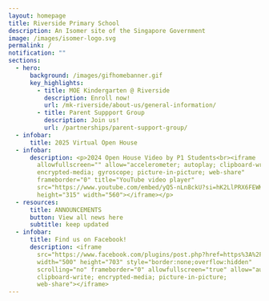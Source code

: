 ```yaml
---
layout: homepage
title: Riverside Primary School
description: An Isomer site of the Singapore Government
image: /images/isomer-logo.svg
permalink: /
notification: ""
sections:
  - hero:
      background: /images/gifhomebanner.gif
      key_highlights:
        - title: MOE Kindergarten @ Riverside
          description: Enroll now!
          url: /mk-riverside/about-us/general-information/
        - title: Parent Suppport Group
          description: Join us!
          url: /partnerships/parent-support-group/
  - infobar:
      title: 2025 Virtual Open House
  - infobar:
      description: <p>2024 Open House Video by P1 Students<br><iframe
        allowfullscreen="" allow="accelerometer; autoplay; clipboard-write;
        encrypted-media; gyroscope; picture-in-picture; web-share"
        frameborder="0" title="YouTube video player"
        src="https://www.youtube.com/embed/yQ5-nLn8ckU?si=hK2LlPRX6FEWKqnF"
        height="315" width="560"></iframe></p>
  - resources:
      title: ANNOUNCEMENTS
      button: View all news here
      subtitle: keep updated
  - infobar:
      title: Find us on Facebook!
      description: <iframe
        src="https://www.facebook.com/plugins/post.php?href=https%3A%2F%2Fwww.facebook.com%2FRiversidePrimarySchoolSingapore%2Fposts%2Fpfbid0xAmcyPFmy6nA6u44P6aEMnHUz3FZM5UU9oP4e85AjJGKYXG66EjnsWQnEiXV5DaTl&show_text=true&width=500"
        width="500" height="703" style="border:none;overflow:hidden"
        scrolling="no" frameborder="0" allowfullscreen="true" allow="autoplay;
        clipboard-write; encrypted-media; picture-in-picture;
        web-share"></iframe>
---
```

